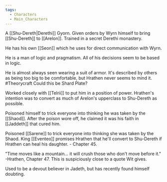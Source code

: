 ```yaml
---
tags:
  - Characters
  - Main_Characters
---
```


A [[Shu-Dereth|Derethi]] Gyorn. Given orders by Wyrn himself to bring [[Shu-Dereth]] to [[Arelon]].
Trained in a secret Derethi monastery.

He has his own [[Seon]] which he uses for direct communication with Wyrn.

He is a man of logic and pragmatism. All of his decisions seem to be based in logic.

He is almost always seen wearing a suit of armor. It's described by others as being too big to be comfortable, but Hrathen never seems to mind it. #Theorycraft Could this be Shard Plate?

Worked closely with [[Telrii]] to put him in a position of power. Hrathen's intention was to convert as much of Arelon's upperclass to Shu-Dereth as possible.

Poisoned himself to trick everyone into thinking he was taken by the [[Shaod]]. After the poison wore off, he claimed it was his faith in [[Jaddeth]] that cured him.

Poisoned [[Sarene]] to trick everyone into thinking she was taken by the Shaod. King [[Eventeo]] promises Hrathen that he'll convert to Shu-Dereth if Hrathen can heal his daughter. - Chapter 45.

"Time moves like a mountain... it will crush those who don't move before it." -Hrathen, Chapter 47. This is suspiciously close to a quote Wit gives.

Used to be a devout believer in Jadeth, but has recently found himself doubting.